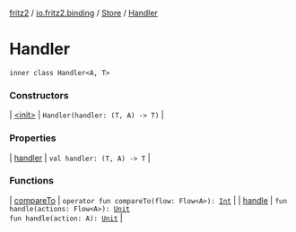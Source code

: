 [fritz2](../../../index.md) / [io.fritz2.binding](../../index.md) / [Store](../index.md) / [Handler](./index.md)

# Handler

`inner class Handler<A, T>`

### Constructors

| [&lt;init&gt;](-init-.md) | `Handler(handler: (T, A) -> T)` |

### Properties

| [handler](handler.md) | `val handler: (T, A) -> T` |

### Functions

| [compareTo](compare-to.md) | `operator fun compareTo(flow: Flow<A>): `[`Int`](https://kotlinlang.org/api/latest/jvm/stdlib/kotlin/-int/index.html) |
| [handle](handle.md) | `fun handle(actions: Flow<A>): `[`Unit`](https://kotlinlang.org/api/latest/jvm/stdlib/kotlin/-unit/index.html)<br>`fun handle(action: A): `[`Unit`](https://kotlinlang.org/api/latest/jvm/stdlib/kotlin/-unit/index.html) |

